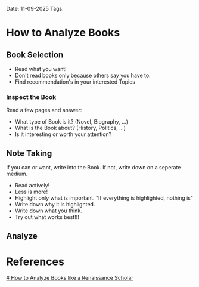 Date: 11-09-2025
Tags: 

# How to Analyze Books

## Book Selection

- Read what you want!
- Don't read books only because others say you have to.
- Find recommendation's in your interested Topics

### Inspect the Book

Read a few pages and answer:

- What type of Book is it? (Novel, Biography, ...)
- What is the Book about? (History, Politics, ...)
- Is it interesting or worth your attention?

## Note Taking

If you can or want, write into the Book. If not, write down on a seperate medium.

- Read actively!
- Less is more!
- Highlight only what is important. "If everything is highlighted, nothing is"
- Write down why it is highlighted. 
- Write down what you think.
- Try out what works best!!!

## Analyze 



# References

[# How to Analyze Books like a Renaissance Scholar](https://www.youtube.com/watch?v=r6RdMSYSQDE)